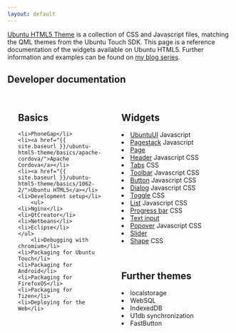 ```yaml
---
layout: default
---
```



<section id="developerDocumentation"><a href="https://launchpad.net/ubuntu-html5-theme">Ubuntu HTML5 Theme</a> is a collection of CSS and Javascript files, matching the QML themes from the Ubuntu Touch SDK. This page is a reference documentation of the widgets available on Ubuntu HTML5. Further information and examples can be found on <a href="{{ site.baseurl }}/category/ubuntu-html5/">my blog series</a>.
<h1>Developer documentation</h1>
<div class="documentationBox" >

<ul style=" width:200px; float: left;list-style-position: inside;margin-left:0px;" >
	
<h2>Basics</h2>

	<li>PhoneGap</li>
	<li><a href="{{ site.baseurl }}/ubuntu-html5-theme/basics/apache-cordova/">Apache Cordova</a></li>
	<li><a href="{{ site.baseurl }}/ubuntu-html5-theme/basics/1062-2/">Ubuntu HTML5</a></li>
	<li>Development setup</li>
        <ul>
	<li>Nginx</li>
	<li>QtCreator</li>
	<li>Netbeans</li>
	<li>Eclipse</li>
	</ul>
        <li>Debugging with chromium</li>
	<li>Packaging for Ubuntu Touch</li>
	<li>Packaging for Android</li>
	<li>Packaging for FirefoxOS</li>
	<li>Packaging for Tizen</li>
	<li>Deploying for the Web</li>
</ul>

<ul style="list-style-position:inside; width:180px; float: left; margin-left:8px">
	<h2>Widgets</h2>
	<li><a href="{{ site.baseurl }}/ubuntu-html5-theme/widgets/ubuntu-ui/">UbuntuUI</a> <span class="badge">Javascript</span> </li> 
	<li><a href="{{ site.baseurl }}/ubuntu-html5-theme/widgets/pagestack/">Pagestack</a> <span class="badge">Javascript</span> </li>
	<li><a href="{{ site.baseurl }}/ubuntu-html5-theme/widgets/page/">Page</a> </li>
	<li><a href="{{ site.baseurl }}/ubuntu-html5-theme/widgets/header/">Header</a> <span class="badge">Javascript</span>  <span class="badge">CSS</span> </li>
	<li><a href="{{ site.baseurl }}/ubuntu-html5-theme/widgets/tabs/">Tabs</a> <span class="badge">CSS</span> </li>	
        <li><a href="{{ site.baseurl }}/ubuntu-html5-theme/widgets/toolbar/">Toolbar</a> <span class="badge">Javascript</span>  <span class="badge">CSS</span> </li>
	<li><a href="{{ site.baseurl }}/ubuntu-html5-theme/widgets/button/">Button</a> <span class="badge">Javascript</span>  <span class="badge">CSS</span> </li>
	<li><a href="{{ site.baseurl }}/ubuntu-html5-theme/widgets/dialog/">Dialog</a> <span class="badge">Javascript</span>  <span class="badge">CSS</span> </li>
	<li><a href="{{ site.baseurl }}/ubuntu-html5-theme/widgets/toggle/">Toggle</a> <span class="badge">CSS</span></li>
	<li><a href="{{ site.baseurl }}/ubuntu-html5-theme/widgets/list/">List</a> <span class="badge">Javascript</span>  <span class="badge">CSS</span> </li>
	<li><a href="{{ site.baseurl }}/ubuntu-html5-theme/widgets/progress-bar/">Progress bar</a> <span class="badge">CSS</span> </li>
	<li><a href="{{ site.baseurl }}/ubuntu-html5-theme/widgets/text-input/">Text input</a></li>
	<li><a href="{{ site.baseurl }}/ubuntu-html5-theme/widgets/popover/">Popover</a> <span class="badge">Javascript</span>  <span class="badge">CSS</span> </li>
        <li><a href="{{ site.baseurl }}/ubuntu-html5-theme/widgets/slider/">Slider</a></li>	
        <li><a href="{{ site.baseurl }}/ubuntu-html5-theme/widgets/shape/">Shape</a> <span class="badge">CSS</span> </li>
</ul>

<ul style="float:left;list-style-position:inside; width: 200px; margin-left:8px;">
	<h2>Further themes </h2>
	<li>localstorage</li>
	<li>WebSQL</li>
	<li>IndexedDB</li>
	<li>U1db synchronization</li>
	<li>FastButton</li>
</ul>
</div>
<div style="clear:both;"></div>
</section>